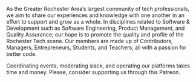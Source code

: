 As the Greater Rochester Area’s largest community of tech professionals, we aim to share our experiences and knowledge with one another in an effort to support and grow  as a whole. In disciplines related to Software & Development such as Software Engineering, Product Management, and Quality Assurance; our hope is to promote the quality and profile of the Rochester Tech scene. Our members are made up of Contributors, Managers, Entrepreneurs, Students, and Teachers; all with a passion for better code.

Coordinating events, moderating slack, and operating our platforms takes time and money. Please, consider supporting us through this Patreon.
